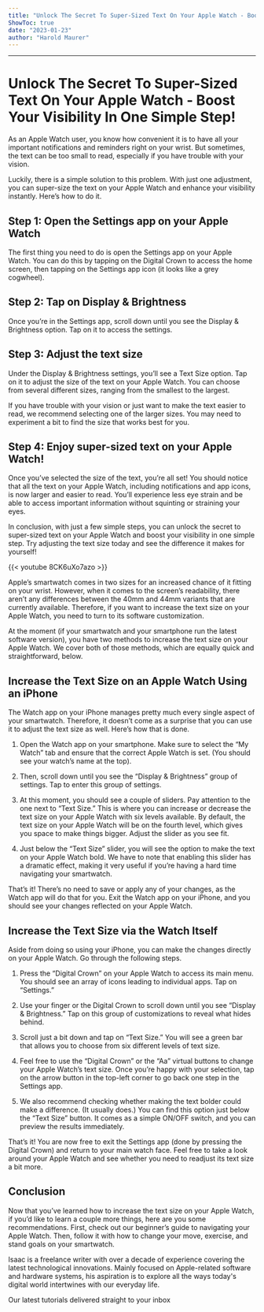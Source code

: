 ```yaml
---
title: "Unlock The Secret To Super-Sized Text On Your Apple Watch - Boost Your Visibility In One Simple Step!"
ShowToc: true 
date: "2023-01-23"
author: "Harold Maurer"
---
```

*****
# Unlock The Secret To Super-Sized Text On Your Apple Watch - Boost Your Visibility In One Simple Step!

As an Apple Watch user, you know how convenient it is to have all your important notifications and reminders right on your wrist. But sometimes, the text can be too small to read, especially if you have trouble with your vision.

Luckily, there is a simple solution to this problem. With just one adjustment, you can super-size the text on your Apple Watch and enhance your visibility instantly. Here’s how to do it.

## Step 1: Open the Settings app on your Apple Watch

The first thing you need to do is open the Settings app on your Apple Watch. You can do this by tapping on the Digital Crown to access the home screen, then tapping on the Settings app icon (it looks like a grey cogwheel).

## Step 2: Tap on Display & Brightness

Once you’re in the Settings app, scroll down until you see the Display & Brightness option. Tap on it to access the settings.

## Step 3: Adjust the text size

Under the Display & Brightness settings, you’ll see a Text Size option. Tap on it to adjust the size of the text on your Apple Watch. You can choose from several different sizes, ranging from the smallest to the largest.

If you have trouble with your vision or just want to make the text easier to read, we recommend selecting one of the larger sizes. You may need to experiment a bit to find the size that works best for you.

## Step 4: Enjoy super-sized text on your Apple Watch!

Once you’ve selected the size of the text, you’re all set! You should notice that all the text on your Apple Watch, including notifications and app icons, is now larger and easier to read. You’ll experience less eye strain and be able to access important information without squinting or straining your eyes.

In conclusion, with just a few simple steps, you can unlock the secret to super-sized text on your Apple Watch and boost your visibility in one simple step. Try adjusting the text size today and see the difference it makes for yourself!

{{< youtube 8CK6uXo7azo >}} 



Apple’s smartwatch comes in two sizes for an increased chance of it fitting on your wrist. However, when it comes to the screen’s readability, there aren’t any differences between the 40mm and 44mm variants that are currently available. Therefore, if you want to increase the text size on your Apple Watch, you need to turn to its software customization.
 
At the moment (if your smartwatch and your smartphone run the latest software version), you have two methods to increase the text size on your Apple Watch. We cover both of those methods, which are equally quick and straightforward, below. 
 
## Increase the Text Size on an Apple Watch Using an iPhone
 
The Watch app on your iPhone manages pretty much every single aspect of your smartwatch. Therefore, it doesn’t come as a surprise that you can use it to adjust the text size as well. Here’s how that is done. 
 
1. Open the Watch app on your smartphone. Make sure to select the “My Watch” tab and ensure that the correct Apple Watch is set. (You should see your watch’s name at the top).
 
2. Then, scroll down until you see the “Display & Brightness” group of settings. Tap to enter this group of settings.
 
3. At this moment, you should see a couple of sliders. Pay attention to the one next to “Text Size.” This is where you can increase or decrease the text size on your Apple Watch with six levels available. By default, the text size on your Apple Watch will be on the fourth level, which gives you space to make things bigger. Adjust the slider as you see fit.
 
4. Just below the “Text Size” slider, you will see the option to make the text on your Apple Watch bold. We have to note that enabling this slider has a dramatic effect, making it very useful if you’re having a hard time navigating your smartwatch. 
 
That’s it! There’s no need to save or apply any of your changes, as the Watch app will do that for you. Exit the Watch app on your iPhone, and you should see your changes reflected on your Apple Watch.
 
## Increase the Text Size via the Watch Itself
 
Aside from doing so using your iPhone, you can make the changes directly on your Apple Watch. Go through the following steps.
 
1. Press the “Digital Crown” on your Apple Watch to access its main menu. You should see an array of icons leading to individual apps. Tap on “Settings.”
 
2. Use your finger or the Digital Crown to scroll down until you see “Display & Brightness.” Tap on this group of customizations to reveal what hides behind.
 
3. Scroll just a bit down and tap on “Text Size.” You will see a green bar that allows you to choose from six different levels of text size.
 
4. Feel free to use the “Digital Crown” or the “Aa” virtual buttons to change your Apple Watch’s text size. Once you’re happy with your selection, tap on the arrow button in the top-left corner to go back one step in the Settings app.
 
5. We also recommend checking whether making the text bolder could make a difference. (It usually does.) You can find this option just below the “Text Size” button. It comes as a simple ON/OFF switch, and you can preview the results immediately.
 
That’s it! You are now free to exit the Settings app (done by pressing the Digital Crown) and return to your main watch face. Feel free to take a look around your Apple Watch and see whether you need to readjust its text size a bit more.
 
## Conclusion
 
Now that you’ve learned how to increase the text size on your Apple Watch, if you’d like to learn a couple more things, here are you some recommendations. First, check out our beginner’s guide to navigating your Apple Watch. Then, follow it with how to change your move, exercise, and stand goals on your smartwatch. 
 
Isaac is a freelance writer with over a decade of experience covering the latest technological innovations. Mainly focused on Apple-related software and hardware systems, his aspiration is to explore all the ways today's digital world intertwines with our everyday life.
 
Our latest tutorials delivered straight to your inbox




